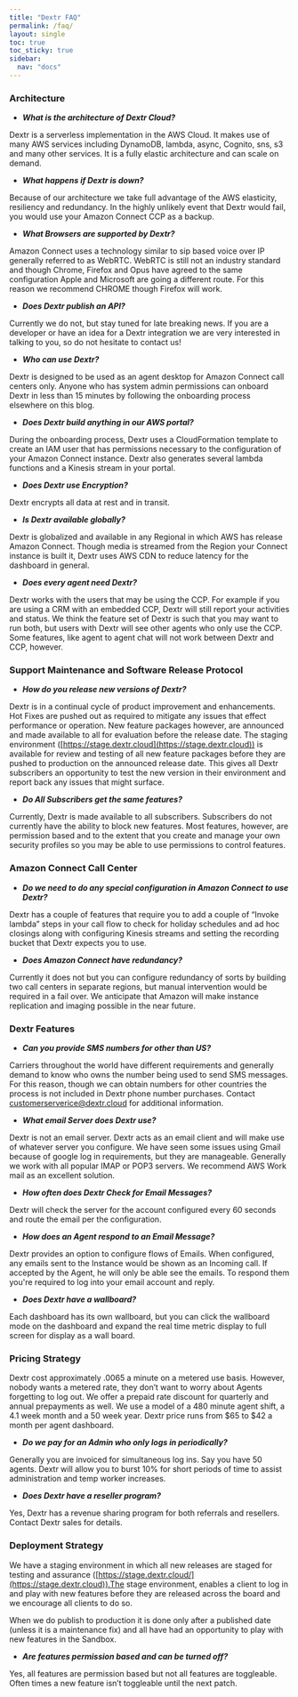 ```yaml
---
title: "Dextr FAQ"
permalink: /faq/
layout: single
toc: true
toc_sticky: true
sidebar: 
  nav: "docs"
---
```


### Architecture

- ***What is the architecture of Dextr Cloud?*** 

Dextr is a serverless implementation in the AWS Cloud. It makes use of many AWS services including DynamoDB, lambda, async, Cognito, sns, s3 and many other services. It is a fully elastic architecture and can scale on demand.
 
- ***What happens if Dextr is down?***

Because of our architecture we take full advantage of the AWS elasticity, resiliency and redundancy.  In the highly unlikely event that Dextr would fail, you would use your Amazon Connect CCP as a backup.
 
- ***What Browsers are supported by Dextr?*** 

Amazon Connect uses a technology similar to sip based voice over IP generally referred to as WebRTC.  WebRTC is still not an industry standard and though Chrome, Firefox and Opus have agreed to the same configuration Apple and Microsoft are going a different route.  For this reason we recommend CHROME though Firefox will work.
 
- ***Does Dextr publish an API?***

Currently we do not, but stay tuned for late breaking news.  If you are a developer or have an idea for a Dextr integration we are very interested in talking to you, so do not hesitate to contact us!
 
- ***Who can use Dextr?***

Dextr is designed to be used as an agent desktop for Amazon Connect call centers only.  Anyone who has system admin permissions can onboard Dextr in less than 15 minutes by following the onboarding process elsewhere on this blog.
 
- ***Does Dextr build anything in our AWS  portal?***

During the onboarding process, Dextr uses a CloudFormation template to create an IAM user that has permissions necessary to the configuration of your Amazon Connect instance.  Dextr also generates several lambda functions and a Kinesis stream in your portal.
 
- ***Does Dextr use Encryption?***

Dextr encrypts all data at rest and in transit.
 
- ***Is Dextr available globally?***

Dextr is globalized and available in any Regional in which AWS has release Amazon Connect.  Though media is streamed from the Region your Connect instance is built it, Dextr uses AWS CDN to reduce latency for the dashboard in general.
 
- ***Does every agent need Dextr?***

Dextr works with the users that may be using the CCP.  For example if you are using a CRM with an embedded CCP, Dextr will still report your activities and status.  We think the feature set of Dextr is such that you may want to run both, but users with Dextr will see other agents who only use the CCP.  Some features, like agent to agent chat will not work between Dextr and CCP, however.
 
### Support Maintenance and Software Release Protocol
 
- ***How do you release new versions of Dextr?***

Dextr is in a continual cycle of product improvement and enhancements.   Hot Fixes are pushed out as required to mitigate any issues that effect performance or operation.  New feature packages however, are announced and made available to all for evaluation before the release date. The staging environment ([https://stage.dextr.cloud](https://stage.dextr.cloud)) is available for review and testing of all new feature packages before they are pushed to production on the announced release date.  This gives all Dextr subscribers an opportunity to test the new version in their environment and report back any issues that might surface.
 
- ***Do All Subscribers get the same features?***

Currently, Dextr is made available to all subscribers.  Subscribers do not currently have the ability to block new features.  Most features, however, are permission based and to the extent that you create and manage your own security profiles so you may be able to use permissions to control features.
 
 
### Amazon Connect Call Center 
 
- ***Do we need to do any special configuration in Amazon Connect to use Dextr?***

Dextr has a couple of features that require you to add a couple of “Invoke lambda” steps in your call flow to check for holiday schedules and ad hoc closings along with configuring Kinesis streams and setting the recording bucket that Dextr expects you to use.  
 
- ***Does Amazon Connect have redundancy?***

Currently it does not but you can configure redundancy of sorts by building two call centers in separate regions, but manual intervention would be required in a fail over.   We anticipate that Amazon will make instance replication and imaging possible in the near future.
 
 
### Dextr Features 
 
- ***Can you provide SMS numbers for other than US?***

Carriers throughout the world have different requirements and generally demand to know who owns the number being used to send SMS messages.  For this reason, though we can obtain numbers for other countries the process is not included in Dextr phone number purchases.   Contact customerserverice@dextr.cloud for additional information.
 
- ***What email Server does Dextr use?***

 Dextr is not an email server. Dextr acts as an email client and will make use of whatever server you configure.  We have seen some issues using Gmail because of google log in requirements, but they are manageable.  Generally we work with all popular IMAP or POP3 servers. We recommend AWS Work mail as an excellent solution.
 
- ***How often does Dextr Check for Email Messages?***

Dextr will check the server for the account configured every 60 seconds and route the email per the configuration.  

- ***How does an Agent respond to an Email Message?***

Dextr provides an option to configure flows of Emails. When configured, any emails sent to the Instance would be shown as an Incoming call. If accepted by the Agent, he will only be able see the emails. To respond them you're required to log into your email account and reply.

- ***Does Dextr have a wallboard?***

Each dashboard has its own wallboard, but you can click the wallboard mode on the dashboard and expand the real time metric display to full screen for display as a wall board.
 
### Pricing Strategy
 
Dextr cost approximately .0065 a minute on a metered use basis.  However, nobody wants a metered rate, they don’t want to worry about Agents forgetting to log out.  We offer a prepaid rate discount for quarterly and annual prepayments as well.  We use a model of a 480 minute agent shift, a 4.1 week month and a 50 week year.  Dextr price runs from $65 to $42 a month per agent dashboard.
 
- ***Do we pay for an Admin who only logs in periodically?***

Generally you are invoiced for simultaneous log ins. Say you have 50 agents.  Dextr will allow you to burst 10% for short periods of time to assist administration and temp worker increases.
 
- ***Does Dextr have a reseller program?***

Yes, Dextr has a revenue sharing program for both referrals and resellers.  Contact Dextr sales for details.

### Deployment Strategy

We have a staging environment in which all new releases are staged for testing and assurance ([https://stage.dextr.cloud/](https://stage.dextr.cloud)).The stage environment, enables a client to log in and play with new features before they are released across the board and we encourage all clients to do so.

When we do publish to production it is done only after a published date (unless it is a maintenance fix) and all have had an opportunity to play with new features in the Sandbox.
 
- ***Are features permission based and can be turned off?***

Yes, all features are permission based but not all features are toggleable. Often times a new feature isn’t toggleable until the next patch.
